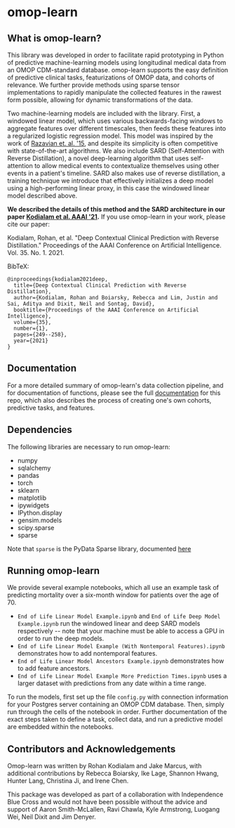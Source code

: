 # omop-learn

## What is omop-learn?

This library was developed in order to facilitate rapid prototyping in Python of predictive machine-learning models using longitudinal medical data from an OMOP CDM-standard database. omop-learn supports the easy definition of predictive clinical tasks, featurizations of OMOP data, and cohorts of relevance. We further provide methods using sparse tensor implementations to rapidly manipulate the collected features in the rawest form possible, allowing for dynamic transformations of the data.

Two machine-learning models are included with the library. First, a windowed linear model, which uses various backwards-facing windows to aggregate features over different timescales, then feeds these features into a regularized logistic regression model. This model was inspired by the work of [Razavian et. al. '15](https://people.csail.mit.edu/dsontag/papers/RazavianEtAl_BigData15.pdf), and despite its simplicity is often competitive with state-of-the-art algorithms. We also include SARD (Self-Attention with Reverse Distillation), a novel deep-learning algorithm that uses self-attention to allow medical events to contextualize themselves using other events in a patient's timeline. SARD also makes use of reverse distillation, a training technique we introduce that effectively initializes a deep model using a high-performing linear proxy, in this case the windowed linear model described above. 

**We described the details of this method and the SARD architecture in our paper [Kodialam et al. AAAI '21](https://arxiv.org/abs/2007.05611).** If you use omop-learn in your work, please cite our paper:

Kodialam, Rohan, et al. "Deep Contextual Clinical Prediction with Reverse Distillation." Proceedings of the AAAI Conference on Artificial Intelligence. Vol. 35. No. 1. 2021.

BibTeX:

    @inproceedings{kodialam2021deep,
      title={Deep Contextual Clinical Prediction with Reverse Distillation},
      author={Kodialam, Rohan and Boiarsky, Rebecca and Lim, Justin and Sai, Aditya and Dixit, Neil and Sontag, David},
      booktitle={Proceedings of the AAAI Conference on Artificial Intelligence},
      volume={35},
      number={1},
      pages={249--258},
      year={2021}
    }

## Documentation

For a more detailed summary of omop-learn's data collection pipeline, and for documentation of functions, please see the full [documentation](https://clinicalml.github.io/omop-learn/) for this repo, which also describes the process of creating one's own cohorts, predictive tasks, and features. 

## Dependencies

The following libraries are necessary to run omop-learn:

- numpy
- sqlalchemy
- pandas
- torch
- sklearn
- matplotlib
- ipywidgets
- IPython.display
- gensim.models
- scipy.sparse
- sparse 

Note that `sparse` is the PyData Sparse library, documented [here](https://sparse.pydata.org/en/stable/install.html)

## Running omop-learn

We provide several example notebooks, which all use an example task of predicting mortality over a six-month window for patients over the age of 70. 
* `End of Life Linear Model Example.ipynb` and `End of Life Deep Model Example.ipynb` run the windowed linear and deep SARD models respectively -- note that your machine must be able to access a GPU in order to run the deep models. 
* `End of Life Linear Model Example (With Nontemporal Features).ipynb` demonstrates how to add nontemporal features. 
* `End of Life Linear Model Ancestors Example.ipynb` demonstrates how to add feature ancestors. 
* `End of Life Linear Model Example More Prediction Times.ipynb` uses a larger dataset with predictions from any date within a time range.

To run the models, first set up the file `config.py` with connection information for your Postgres server containing an OMOP CDM database. Then, simply run through the cells of the notebook in order. Further documentation of the exact steps taken to define a task, collect data, and run a predictive model are embedded within the notebooks. 


## Contributors and Acknowledgements

Omop-learn was written by Rohan Kodialam and Jake Marcus, with additional contributions by Rebecca Boiarsky, Ike Lage, Shannon Hwang, Hunter Lang, Christina Ji, and Irene Chen.

This package was developed as part of a collaboration with Independence Blue Cross and would not have been possible without the advice and support of Aaron Smith-McLallen, Ravi Chawla, Kyle Armstrong, Luogang Wei, Neil Dixit and Jim Denyer.

